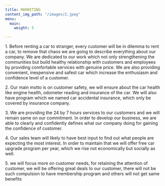 ```yaml
---
title: MARKETING
content_img_path: "/images/2.jpeg"
menu:
  main:
    weight: 5

---
```

1\. Before renting a car to stranger, every customer will be in dilemma to rent a car, to remove that chaos we are going to describe everything about our company. We are dedicated to our work which not only strengthening the communities but build healthy relationship with customers and employees by providing comfortable services with genuine price. We are also providing convenient, inexpensive and safest car which increase the enthusiasm and confidence level of a customer.

2\. Our main motto is on customer safety, we will ensure about the car health like engine health, odometer reading and insurance of the car. We will also have program which we named car accidental insurance, which only be covered by insurance company.

3\. We are providing the 24 by 7 hours services to our customers and we will remain same on our commitment. In order to develop our business, we are able to clearly and confidently defines what our company doing for gaining the confidence of customer.

4\. Our sales team will likely to have best input to find out what people are expecting the most interest. In order to maintain that we will offer free car upgrade program per year, which we rise not economically but socially as well.

5\. we will focus more on customer needs, for retaining the attention of customer, we will be offering great deals to our customer, there will not be such compulsion to have membership program and others will not get same benefits